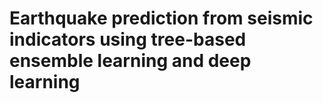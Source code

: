 # Earthquake prediction from seismic indicators using tree-based ensemble learning and deep learning 

